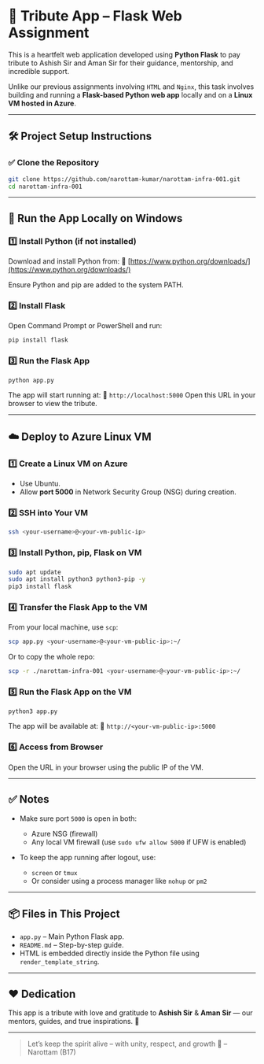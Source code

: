 # 🙏 Tribute App – Flask Web Assignment

This is a heartfelt web application developed using **Python Flask** to pay tribute to Ashish Sir and Aman Sir for their guidance, mentorship, and incredible support.

Unlike our previous assignments involving `HTML` and `Nginx`, this task involves building and running a **Flask-based Python web app** locally and on a **Linux VM hosted in Azure**.

---

## 🛠️ Project Setup Instructions

### ✅ Clone the Repository

```bash
git clone https://github.com/narottam-kumar/narottam-infra-001.git
cd narottam-infra-001
````

---

## 🧪 Run the App Locally on Windows

### 1️⃣ Install Python (if not installed)

Download and install Python from:
🔗 [https://www.python.org/downloads/](https://www.python.org/downloads/)

Ensure Python and pip are added to the system PATH.

### 2️⃣ Install Flask

Open Command Prompt or PowerShell and run:

```bash
pip install flask
```

### 3️⃣ Run the Flask App

```bash
python app.py
```

The app will start running at:
📍 `http://localhost:5000`
Open this URL in your browser to view the tribute.

---

## ☁️ Deploy to Azure Linux VM

### 1️⃣ Create a Linux VM on Azure

* Use Ubuntu.
* Allow **port 5000** in Network Security Group (NSG) during creation.

### 2️⃣ SSH into Your VM

```bash
ssh <your-username>@<your-vm-public-ip>
```

### 3️⃣ Install Python, pip, Flask on VM

```bash
sudo apt update
sudo apt install python3 python3-pip -y
pip3 install flask
```

### 4️⃣ Transfer the Flask App to the VM

From your local machine, use `scp`:

```bash
scp app.py <your-username>@<your-vm-public-ip>:~/
```

Or to copy the whole repo:

```bash
scp -r ./narottam-infra-001 <your-username>@<your-vm-public-ip>:~/
```

### 5️⃣ Run the Flask App on the VM

```bash
python3 app.py
```

The app will be available at:
📍 `http://<your-vm-public-ip>:5000`

### 6️⃣ Access from Browser

Open the URL in your browser using the public IP of the VM.

---

## ✅ Notes

* Make sure port `5000` is open in both:

  * Azure NSG (firewall)
  * Any local VM firewall (use `sudo ufw allow 5000` if UFW is enabled)

* To keep the app running after logout, use:

  * `screen` or `tmux`
  * Or consider using a process manager like `nohup` or `pm2`

---

## 📦 Files in This Project

* `app.py` – Main Python Flask app.
* `README.md` – Step-by-step guide.
* HTML is embedded directly inside the Python file using `render_template_string`.

---

## ❤️ Dedication

This app is a tribute with love and gratitude to
**Ashish Sir** & **Aman Sir** — our mentors, guides, and true inspirations. 🙏

---

> Let’s keep the spirit alive – with unity, respect, and growth 🚀
> – Narottam (B17)

```
